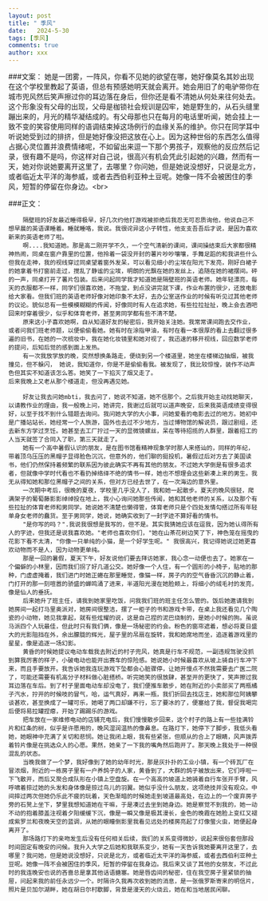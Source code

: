 ```yaml
---
layout: post
title: " 季风"
date:   2024-5-30
tags: [季风]
comments: true
author: xxx
---
```

													

###文案：
		她是一团雾，一阵风，你看不见她的欲望在哪，她好像莫名其妙出现在这个学校里教起了英语，但总有预感她明天就会离开。她会用旧了的电驴带你在城市兜风然后笑声擦过你的耳边落在身后，但你还是看不清她从何处来往何处去。这个形象没有父母的出现，父母是枷锁社会规训是囚牢，她是野生的，从石头缝里蹦出来的，月光的精华凝结成的。有父母那也只在每月的电话里听闻，她会挂上一致不变的笑容使用同样的语调结束掉这场例行的血缘关系的维护。你只在同学耳中听说她受到过的排挤，但是她好像没把这放在心上。因为这种世俗的东西怎么值得占据心灵位置并浪费情绪呢，不如留出来逗一下那个男孩子，观察他的反应然后记录，很有趣不是吗，你这样对自己说，很高兴有机会凭此引起她的兴趣，然而有一天，她对你说她要离开这里了，去哪里？你问她，但是她说没想好，只说是北方，或者临近太平洋的海参威，或者去西伯利亚种土豆呢。她像一阵不会被困住的季风，短暂的停留在你身边。\<br>
		
###正文：
		
		隔壁班的好友最近睡得极早，好几次约他打游戏被拒绝后我忍无可忍质询他，他说自己不想早晨的英语课睡着。睡就睡咯，我说。我很诧异这小子转性，他支支吾吾后才说，是因为喜欢新来的英语老师了啦。
		啊....我知道她。那是高二刚开学不久，一个空气清新的课间，课间操结束后大家都很精神热闹，同桌在窗户靠里的位置，他拎着一袋没开封的薯片吵吵嚷嚷，手舞足蹈的和我讲些什么但我在走神，我的视线穿过同桌望着窗外发呆，可以看见细小的尘埃在阳光下发亮，刚好白裙子的她拿着书打窗前走过，搅乱了静谧的尘埃，明朗的光飘在她的发丝上，追随在她的裙摆间。砰的一声，同桌打开了薯片包装。后来问起同学我才知道她是隔壁班的英语老师。她年轻漂亮，每天的衣服都不一样，同学们很喜欢她，不拖堂，到点没讲完就下课，作业布置的很少，还放电影给大家看。但我们班的英语老师好像对她印象不太好，去办公室送作业的时候有听见过其他老师的议论。貌似总有一些模模糊糊的传闻，好像同时有人在追求她，有些拉拉扯扯，晚上会去酒吧回来时穿着很少，似乎和体育老师，甚至男同学都有些不清不楚。
		原来这小子喜欢她啊，自从知道好友的秘密后，我开始关注她。我常常课间跑去交作业，或者问我们班老师题，以便偷偷看她。她有时在涂指甲油，有时在看一本很厚的看上去翻过很多遍的旧书，在她的一次梳妆中，我在她化妆镜里和她对视了，我迅速的移开视线，回应数学老师的提问，后知后觉的感到面上发热。
		有一次我放学放的晚，突然想换条路走，便绕到另一个楼道里，她坐在楼梯边抽烟，被我撞见，但不躲闪， 她说，我知道你，你是不是偷偷看我。被发现了，我比较惊惶，装作不动声色但其实不知道该怎么答。她笑了一下掐灭了烟又走了。
	后来我晚上又老从那个楼道走，但没再遇见她。
	
		好友让我去问她mbti，我去问了，她说不知道，她不信那个。之后我开始主动找她聊天，以请教作业的理由，我一般晚上问，她讲完，我谢过后就可以道声晚安，后来我英语成绩变得很好，以至于找不到什么错题去询问。我问她大学的大小事，问她爱看的电影去过的地方。她初中是广播站站长，她经常一个人旅游，国外也去过不少地方，当过博物馆的解说员，跟过剧组，还去新东方学过烹饪。她甚至去工厂拧过一天的显微镜螺丝，呆在等待招揽的人群里，跟着招工的人当天就签了合同入了职，第三天就走了。
		她有一个高中暑假认识的朋友，是在图书馆看精神现象学时那人来搭讪的，同样的年纪，带着顶乌压压的黑帽子显得脸色沉沉，但意外的，他们聊的挺投机，暑假过后对方去了美国读书，他们仍然保持着频繁的联系因为彼此确实不再有其他的朋友。不过她大学倒是有很多追求者，但就像中学时代看也不看扔掉络绎不绝的情书一样，她也不想理会这些新凑上来的男生。我无从得知她和那位黑帽子之间的关系，但对方已经去世了，在一次海边的意外里。
		一次期中考后，很晚的夏夜，学校里几乎没人了，我和她一起散步。夏天的晚风很轻，爬满架子的葡萄藤影影绰绰投在地上，我小心询问她那些传闻，她和其他老师的关系，以及那个有些拉扯的体育老师和男同学。她说她不清楚也懒得管，体育老师只是个四处发情勾搭过所有年轻单身女老师的蠢货。至于男同学，她说，她确实收到了一封字迹不算好看的情书。
		"是你写的吗？".我说我很想是我写的，但不是。其实我猜她应该在逗我，因为她认得所有人的字迹，但我还是说我喜欢她。"老师也喜欢你们，"她在山茶花树边笑了下，神色笼在摇曳的花影下看不太清，"你像一只单纯的小猫，是一个好学生呢。" 我很高兴，我记得她说过她更喜欢动物而不是人，因为动物更单纯。
		那是一回的暑假，夏天下午，好友说他们要去拜访她家，我心念一动便也去了。她家在一个偏僻的小林里，因而我们拐了好几道公交。她好像一个人住，有一个圆形的小椅子，贴地的那种，门虚虚掩着，我们进门时她正蜷在那里睡觉，像猫一样，房子内的空气昏昏沉沉的静止着，门打开的那一刻喧嚣的骄盛的蝉鸣涌了进来，半道阳光漫在她脸颊上，将细小的绒毛衬的发亮，像是仙人的垂抚。
		后来她升了班主任，请我到她家里吃饭，问我我们班的班主任怎么管的。饭后她邀请我到她房间一起打马里奥派对，她房间很整洁，摆了一柜子的书和游戏卡带，在桌上我还看见几个陶瓷的小动物，她见我拿起，就有些炫耀的说，这是自己捏的泥巴烧制的，是她小时候的狗。虽说马派四个人玩最佳，但此时只有我们俩，像是一场秘密的约会。粉色的窗帘遮着，想必将夏日盛大的光影阻挡在外，余出朦胧的辉光，屋子里的吊扇在旋转，我和她席地而坐，追逐着游戏里的星星，像是追逐一场幻影。
		黄昏的时候她提议电动车载我去附近的村子兜风，她真是行车不规范，一副违规驾驶没抓到算我厉害的样子，小破电动也能开出赛车的惊险感。她说她小时候最喜欢从坡上骑自行车冲下来，而且手要放开。我告诉她我连玩游戏下坠都会心脏骤停，让她开慢点不然我需要去广医二院了，可能还需要有机高分子材料做心脏搭桥。听完她笑的很放肆，甚至开的更快了，笑声擦过我耳边落在车后。到了村子里面电动车却没电了，我们便推车散步，她在附近的小卖部买了两瓶橘子汽水，拧开的时候吱的冒气，哈，运气真好，再来一瓶，我们折回去找店主，她和那位阿姨攀谈甚欢，甚至换成了一罐可乐，她喝了两口却嫌不行，忘了要冰的了，便塞给了我，督促我喝完后便将易拉罐捏瘪，开始了踢踢乐的游戏。
		把车放在一家维修电动的店铺充电后，我们慢慢散步回来，这个村子的路上有一些挂满铃片和红条的树，似乎是许愿用的，晚风湿润温热的像鼻息。在路灯下，她停下了脚步，我低头看她，她眼神中充满了关切和悲悯。她让我闭上眼，我有些紧张，但顺从的合上了眼睛，风声拨弄着铃片像是在挑选众人的心愿。果然，她亲了一下我的嘴角然后跑开了。那天晚上我处于一种很混乱的状态。
		当晚我做了一个梦，我好像到了她的幼年时光，那是灰扑扑的工业小镇，有一个砖瓦厂在冒浓烟，附近的一栋房子里有一户养鸽子的人家，黄昏到了，大群的鸽子被放出来，它们呼啦一下飞散开，而后又聚合成队形在小镇上空盘旋。在一个高高的坡道上她骑着自行车张开手臂，风呼啸着掠过她的头发和身体像是掠过鸟儿的羽翼。她似乎没什么朋友，这项绝技并没有观众。中间摔过两次但她仍乐此不疲的玩着，天色渐暗的时候她走到坡道最高处，在边上的一个废弃房子旁的石凳上坐下，梦里我想知道她在干嘛，于是凑过去坐到她身边。她是察觉不到我的，她一动不动的抱着膝盖注视着夕阳缓缓下沉，像是一瞬又像是极其漫长，金色的晚霞在她脸上变红又褪成紫罗兰和夜晚天空的蓝调，从她的眼瞳倒影里我看见远处的楼房亮起了灯像萤火虫，她便起身离开了。
		那场路灯下的亲吻发生后没有任何相关后续，我们的关系变得微妙，说起来很俗套但那段时间固定有晚安的问候。我升入大学之后她和我联系变少，她有一天告诉我她要离开这里了，去哪里？我问她，但是她说没想好，只说是北方，或者临近太平洋的海参威，或者去西伯利亚种土豆呢。她像一阵不会被困住的季风，短暂的停留在我身边。我后来又谈了其他的女朋友，不过此时的我连晚安也说的吝啬总是拿其他话语搪塞。她是唇齿间的秘密，住在我空房子里紧锁的抽屉，问起来我的前任永远少一个。时隔许久我再次收到她的消息，是一张俄罗斯寄来的明信片，照片是贝加尔湖畔，她在胡日尔村歇脚，背景是漫天的火烧云，她在和当地居民闲聊。
